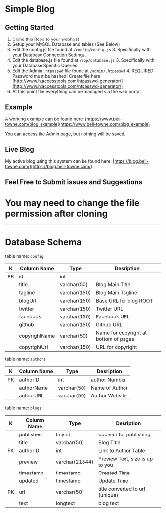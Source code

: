 Simple Blog
===========

Getting Started
-------
 1. Clone this Repo to your webhost
 2. Setup your MySQL Database and tables (See Below)
 2. Edit the config.js file found at `/config/config.js`
 	 3. Specifically with your Database Connection Settings.
 2. Edit the database.js file found at `/app/database.js`
 	 3. Specifically with your Database Specific Queries.
 3. Edit the Admin `.htpasswd` file found at `/admin/.htpasswd`
	 4. REQUIRED:  Password must be hashed! Create file here [http://www.htaccesstools.com/htpasswd-generator/](http://www.htaccesstools.com/htpasswd-generator/)
 5. At this point the everything can be managed via the web portal

Example
-------
A working example can be found here: [https://www.bell-towne.com/blog_example](https://www.bell-towne.com/blog_example)

You can access the Admin page, but nothing will be saved.

Live Blog
-------
My active blog using this system can be found here: [https://blog.bell-towne.com/](https://blog.bell-towne.com/)

Feel Free to Submit issues and Suggestions
------------------------------------------

You may need to change the file permission after cloning
=======


----------


Database Schema
=======

table name: `config`

| K  | Column Name   | Type         | Desription                            |
|----|---------------|--------------|---------------------------------------|
| PK | id            | int          |                                       |
|    | title         | varchar(50)  | Blog Main Title                       |
|    | tagline       | varchar(150) | Blog Main Tagline                     |
|    | blogUrl       | varchar(150) | Base URL for blog ROOT                |
|    | twitter       | varchar(150) | Twitter URL                           |
|    | facebook      | varchar(150) | Facebook URL                          |
|    | github        | varchar(150) | Github URL                            |
|    | copyrightName | varchar(50)  | Name for copyright at bottom of pages |
|    | copyrightUrl  | varchar(150) | URL for copyright                     |


table name: `authors`

| K  | Column Name | Type        | Desription     |
|----|-------------|-------------|----------------|
| PK | authorID    | int         | author Number  |
|    | authorName  | varchar(50) | Name of Author |
|    | authorURL   | varchar(50) | Author Website |


table name: `blogs`

| K  | Column Name | Type           | Desription                      |
|----|-------------|----------------|---------------------------------|
|    | published   | tinyint        | boolean for publishing          |
|    | title       | varchar(50)    | Blog Title                      |
| FK | authorID    | int            | Link to Author Table            |
|    | preview     | varchar(21844) | Preview Text, size is up to you |
|    | timestamp   | timestamp      | Created Time                    |
|    | updated     | timestamp      | Update Time                     |
| PK | url         | varchar(50)    | title converted to url (unique) |
|    | text        | longtext       | blog text                       |